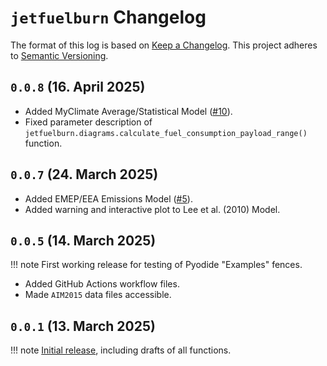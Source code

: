 # `jetfuelburn` Changelog

The format of this log is based on [Keep a Changelog](https://keepachangelog.com/en/1.0.0/).
This project adheres to [Semantic Versioning](https://semver.org/spec/v2.0.0.html).

## `0.0.8` (16. April 2025)

- Added MyClimate Average/Statistical Model ([#10](https://github.com/sustainableaviation/jetfuelburn/issues/10)).
- Fixed parameter description of `jetfuelburn.diagrams.calculate_fuel_consumption_payload_range()` function.

## `0.0.7` (24. March 2025)

- Added EMEP/EEA Emissions Model ([#5](https://github.com/sustainableaviation/jetfuelburn/issues/5)).
- Added warning and interactive plot to Lee et al. (2010) Model.

## `0.0.5` (14. March 2025)

!!! note
    First working release for testing of Pyodide "Examples" fences.

- Added GitHub Actions workflow files.
- Made `AIM2015` data files accessible.

## `0.0.1` (13. March 2025)

!!! note
    [Initial release](https://upload.wikimedia.org/wikipedia/en/4/4b/F111_Avalon_Airshow_2007_1.jpg), including drafts of all functions.

